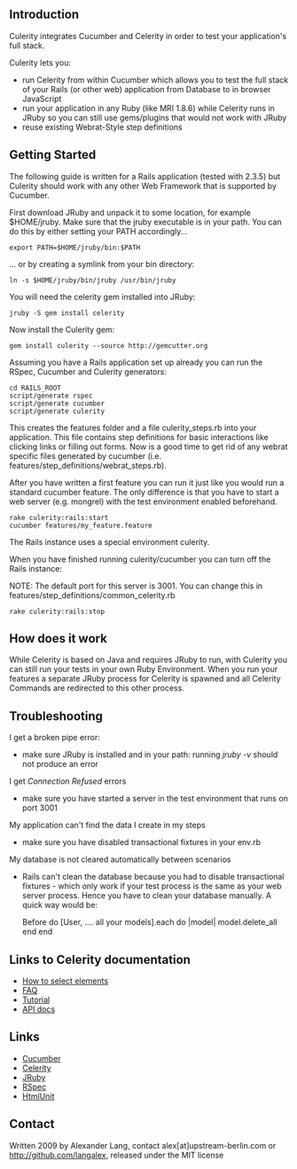 ## Introduction

Culerity integrates Cucumber and Celerity in order to test your application's full stack.

Culerity lets you:

* run Celerity from within Cucumber which allows you to test the full stack of your Rails (or other web) application from Database to in browser JavaScript
* run your application in any Ruby (like MRI 1.8.6) while Celerity runs in JRuby so you can still use gems/plugins that would not work with JRuby
* reuse existing Webrat-Style step definitions

## Getting Started

The following guide is written for a Rails application (tested with 2.3.5) but Culerity should work with any other Web Framework that is supported by Cucumber.

First download JRuby and unpack it to some location, for example $HOME/jruby. Make sure that the jruby executable is in your path. You can do this by either setting your PATH accordingly...

    export PATH=$HOME/jruby/bin:$PATH
 
... or by creating a symlink from your bin directory:

    ln -s $HOME/jruby/bin/jruby /usr/bin/jruby

You will need the celerity gem installed into JRuby:

    jruby -S gem install celerity

Now install the Culerity gem:

    gem install culerity --source http://gemcutter.org
 
Assuming you have a Rails application set up already you can run the RSpec, Cucumber and Culerity generators:

    cd RAILS_ROOT
    script/generate rspec
    script/generate cucumber
    script/generate culerity

This creates the features folder and a file culerity_steps.rb into your application. This file contains step definitions for basic interactions like clicking links or filling out forms. Now is a good time to get rid of any webrat specific files generated by cucumber (i.e. features/step_definitions/webrat_steps.rb).
 
After you have written a first feature you can run it just like you would run a standard cucumber feature. The only difference is that you have to start a web server (e.g. mongrel) with the test environment enabled beforehand.

    rake culerity:rails:start
    cucumber features/my_feature.feature

The Rails instance uses a special environment culerity.

When you have finished running culerity/cucumber you can turn off the Rails instance:

NOTE: The default port for this server is 3001. You can change this in features/step_definitions/common_celerity.rb

    rake culerity:rails:stop

## How does it work

While Celerity is based on Java and requires JRuby to run, with Culerity you can still run your tests in your own Ruby Environment. When you run your features a separate JRuby process for Celerity is spawned and all Celerity Commands are redirected to this other process.

## Troubleshooting

I get a broken pipe error:

* make sure JRuby is installed and in your path: running _jruby -v_ should not produce an error

I get _Connection Refused_ errors

* make sure you have started a server in the test environment that runs on port 3001

My application can't find the data I create in my steps

* make sure you have disabled transactional fixtures in your env.rb

My database is not cleared automatically between scenarios

* Rails can't clean the database because you had to disable transactional fixtures - which only work if your test process is the same as your web server process. Hence you have to clean your database manually. A quick way would be:

    Before do
      [User, .... all your models].each do |model|
        model.delete_all
      end
    end


## Links to Celerity documentation

* [How to select elements](http://celerity.rubyforge.org/yard/Celerity/Container.html)
* [FAQ](http://wiki.github.com/jarib/celerity/faq)
* [Tutorial](http://wiki.github.com/jarib/celerity/getting-started)
* [API docs](http://celerity.rubyforge.org/yard/)

## Links

* [Cucumber](http://github.com/aslakhellesoy/cucumber/wikis)
* [Celerity](http://celerity.rubyforge.org)
* [JRuby](http://jruby.org)
* [RSpec](http://rspec.info)
* [HtmlUnit](http://htmlunit.sourceforge.net/)

## Contact

Written 2009 by Alexander Lang, contact alex[at]upstream-berlin.com or <http://github.com/langalex>, released under the MIT license
